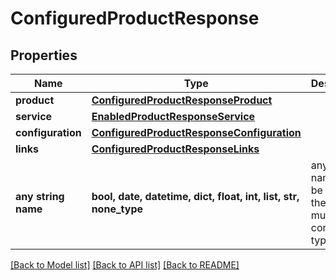 # ConfiguredProductResponse


## Properties
Name | Type | Description | Notes
------------ | ------------- | ------------- | -------------
**product** | [**ConfiguredProductResponseProduct**](ConfiguredProductResponseProduct.md) |  | [optional] 
**service** | [**EnabledProductResponseService**](EnabledProductResponseService.md) |  | [optional] 
**configuration** | [**ConfiguredProductResponseConfiguration**](ConfiguredProductResponseConfiguration.md) |  | [optional] 
**links** | [**ConfiguredProductResponseLinks**](ConfiguredProductResponseLinks.md) |  | [optional] 
**any string name** | **bool, date, datetime, dict, float, int, list, str, none_type** | any string name can be used but the value must be the correct type | [optional]

[[Back to Model list]](../README.md#documentation-for-models) [[Back to API list]](../README.md#documentation-for-api-endpoints) [[Back to README]](../README.md)


